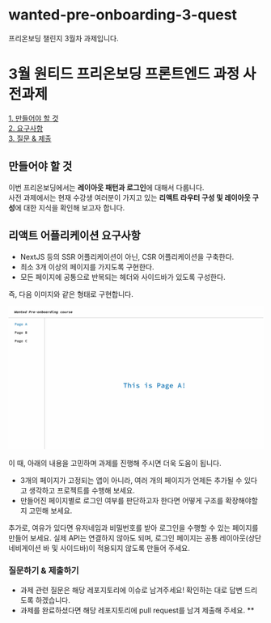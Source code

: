 # wanted-pre-onboarding-3-quest

프리온보딩 챌린지 3월차 과제입니다.

# 3월 원티드 프리온보딩 프론트엔드 과정 사전과제

[1. 만들어야 할 것](#만들어야-할-것)  
[2. 요구사항](#리액트-어플리케이션-요구사항)  
[3. 질문 & 제출](#질문하기--제출하기)

## 만들어야 할 것

이번 프리온보딩에서는 **레이아웃 패턴과 로그인**에 대해서 다룹니다.  
사전 과제에서는 현재 수강생 여러분이 가지고 있는 **리액트 라우터 구성 및 레이아웃 구성**에 대한 지식을 확인해 보고자 합니다.

## 리액트 어플리케이션 요구사항

- NextJS 등의 SSR 어플리케이션이 아닌, CSR 어플리케이션을 구축한다.
- 최소 3개 이상의 페이지를 가지도록 구현한다.
- 모든 페이지에 공통으로 반복되는 헤더와 사이드바가 있도록 구성한다.

즉, 다음 이미지와 같은 형태로 구현합니다.

![sample-image](./sample.jpg)

이 때, 아래의 내용을 고민하며 과제를 진행해 주시면 더욱 도움이 됩니다.

- 3개의 페이지가 고정되는 앱이 아니라, 여러 개의 페이지가 언제든 추가될 수 있다고 생각하고 프로젝트를 수행해 보세요.
- 만들어진 페이지별로 로그인 여부를 판단하고자 한다면 어떻게 구조를 확장해야할지 고민해 보세요.

추가로, 여유가 있다면 유저네임과 비밀번호를 받아 로그인을 수행할 수 있는 페이지를 만들어 보세요. 실제 API는 연결하지 않아도 되며, 로그인 페이지는 공통 레이아웃(상단 네비게이션 바 및 사이드바)이 적용되지 않도록 만들어 주세요.

### 질문하기 & 제출하기

- 과제 관련 질문은 해당 레포지토리에 이슈로 남겨주세요! 확인하는 대로 답변 드리도록 하겠습니다.
- 과제를 완료하셨다면 해당 레포지토리에 pull request를 남겨 제출해 주세요.
  \*\*
